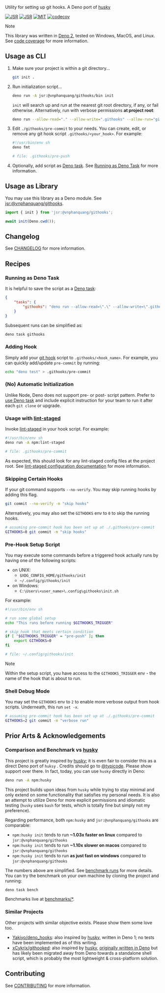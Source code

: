 Utility for setting up git hooks. A Deno port of [husky]

[![JSR][jsr.badge.package]][jsr.package] [![JSR][jsr.badge.score]][jsr.package] [![MIT][license.badge]][license] [![codecov][codecov.badge]][codecov]

> [!NOTE]
> This library was written in [Deno 2](https://deno.com/blog/v2.0),
> tested on Windows, MacOS, and Linux. See [code coverage](https://app.codecov.io/github/vnphanquang/githooks/flags?flags%5B0%5D=macos-latest&flags%5B1%5D=ubuntu-latest&flags%5B2%5D=windows-latest) for more information.

## Usage as CLI

1. Make sure your project is within a git directory...

   ```bash
   git init .
   ```

2. Run initialization script...

   ```bash
   deno run -A jsr:@vnphanquang/githooks/bin init
   ```

   `init` will search up and run at the nearest git root directory, if any, or fail otherwise. Alternatively, run with verbose permissions **at project root**:

   ```bash
   deno run --allow-read="." --allow-write=".githooks" --allow-run="git" jsr:@vnphanquang/githooks/bin init
   ```

3. Edit `./githooks/pre-commit` to your needs. You can create, edit, or remove any git hook script `.githooks/<your_hook>`. For example:

   ```bash
   #!/usr/bin/env sh
   deno fmt

   # file: .githooks/pre-push
   ```

4. Optionally, add script as [Deno task](https://docs.deno.com/runtime/reference/cli/task_runner/).
   See [Running as Deno Task](#automatic-initialization-for-fresh-repository) for more information.

## Usage as Library

You may use this library as a Deno module. See [jsr:@vnphanquang/githooks][jsr.package.docs].

```typescript
import { init } from 'jsr:@vnphanquang/githooks';

await init(Deno.cwd());
```

## Changelog

See [CHANGELOG](https://github.com/vnphanquang/githooks/blob/main/CHANGELOG.md) for more information.

## Recipes

### Running as Deno Task

It is helpful to save the script as a [Deno task](https://docs.deno.com/runtime/reference/cli/task_runner/):

```json
{
	"tasks": {
		"githooks": "deno run --allow-read=\".\" --allow-write=\".githooks\" --allow-run=\"git\" jsr:@vnphanquang/githooks/bin init"
	}
}
```

Subsequent runs can be simplified as:

```bash
deno task githooks
```

### Adding Hook

Simply add your [git hook](https://git-scm.com/docs/githooks#_hooks) script to `.githooks/<hook_name>`.
For example, you can quickly add/update `pre-commit` by running:

```bash
echo "deno test" > .githooks/pre-commit
```

### (No) Automatic Initialization

Unlike Node, Deno does not support pre- or post- script pattern.
Prefer to [use Deno task](#running-as-deno-task) and include
explicit instruction for your team to run it after each `git clone` or upgrade.

### Usage with [lint-staged]

Invoke [lint-staged] in your hook script. For example:

```bash
#!/usr/bin/env sh
deno run -A npm:lint-staged

# file: .githooks/pre-commit
```

As expected, this should look for any lint-staged config files at the project root. See [lint-staged configuration documentation](https://github.com/lint-staged/lint-staged?tab=readme-ov-file#configuration) for more information.

### Skipping Certain Hooks

If your git command supports `--no-verify`. You may skip running hooks by adding this flag.

```bash
git commit --no-verify -m "skip hooks"
```

Alternatively, you may also set the `GITHOOKS` env to `0` to skip the running hooks.

```bash
# assuming pre-commit hook has been set up at ./.githooks/pre-commit
GITHOOKS=0 git commit -m "skip hooks"
```

### Pre-Hook Setup Script

You may execute some commands before a triggered hook actually runs by having one of the following
scripts:

- on UNIX:
  - `$XDG_CONFIG_HOME/githooks/init`
  - `~/.config/githooks/init`
- on Windows:
  - `C:\Users\<user_name>\.config\githooks\init.sh`

For example:

```bash
#!/usr/bin/env sh

# run some global setup
echo "This runs before running $GITHOOKS_TRIGGER"

# skip hook that meets certain condition
if [ "$GITHOOKS_TRIGGER" = "pre-push" ]; then
	export GITHOOKS=0
fi

# file: ~/.config/githooks/init
```

> [!NOTE]
> Within the setup script, you have access to the `GITHOOKS_TRIGGER` env - the name
> of the hook that is about to run.

### Shell Debug Mode

You may set the `GITHOOKS` env to `2` to enable more verbose output from hook
scripts. Underneath, this run `set -x`.

```bash
# assuming pre-commit hook has been set up at ./.githooks/pre-commit
GITHOOKS=2 git commit -m "verbose run"
```

## Prior Arts & Acknowledgements

### Comparison and Benchmark vs [husky]

This project is greatly inspired by [husky]; it is even fair to consider this as a direct Deno port of `huksy` . Credits should go to [@typicode](https://github.com/typicode). Please show support over there. In fact, today, you can use `husky` directly in Deno:

```bash
deno run -A npm:husky
```

This project builds upon ideas from `husky` while trying to stay minimal and only extend on some functionality that satisfies my personal needs. It is also an attempt to utilize Deno for more explicit permissions and idiomatic testing (`husky` uses `bash` for tests, which is totally fine but simply not my preference).

Regarding performance, both `npm:husky` and `jsr:@vnphanquang/githooks` are comparable:

- `npm:husky init` tends to run **~1.03x faster on linux** compared to `jsr:@vnphanquang/githooks`
- `npm:husky init` tends to run **~1.10x slower on macos** compared to `jsr:@vnphanquang/githooks`
- `npm:husky init` tends to run **as just fast on windows** compared to `jsr:@vnphanquang/githooks`

The numbers above are simplified. See [benchmark runs](https://github.com/vnphanquang/githooks/actions/workflows/benchmark.yaml) for more details. You can try the benchmark on your own machine by cloning the project and running:

```bash
deno task bench
```

Benchmarks live at [benchmarks/*](https://github.com/vnphanquang/githooks/tree/main/benchmarks).

### Similar Projects

Other projects with similar objective exists. Please show them some love too.

- [Yakiyo/deno_hooks](https://github.com/Yakiyo/deno_hooks): also inspired by [husky], written in Deno 1; no tests have been implemented as of this writing.
- [xCykrix/githooked](https://github.com/xCykrix/githooked): also inspired by [husky], [originally written in Deno](https://www.reddit.com/r/Deno/comments/thfub7/githooked_the_deno_githook_handler_for_your/) but has likely been migrated away from Deno towards a standalone shell script, which is probably the most lightweight & cross-platform solution.

## Contributing

See [CONTRIBUTING](https://github.com/vnphanquang/githooks/blob/main/CONTRIBUTING.md) for more information.

[husky]: https://github.com/typicode/husky
[deno]: https://deno.com/
[jsr.badge.package]: https://jsr.io/badges/@vnphanquang/githooks
[jsr.badge.score]: https://jsr.io/badges/@vnphanquang/githooks/score
[jsr.package]: https://jsr.io/@vnphanquang/githooks
[jsr.package.docs]: https://jsr.io/@vnphanquang/githooks/docs
[codecov]: https://codecov.io/github/vnphanquang/githooks
[codecov.badge]: https://codecov.io/github/vnphanquang/githooks/graph/badge.svg?token=dKkYUy4evr
[license.badge]: https://img.shields.io/badge/license-MIT-blue.svg
[license]: https://github.com/vnphanquang/githooks/blob/main/LICENSE
[lint-staged]: https://github.com/lint-staged/lint-staged
